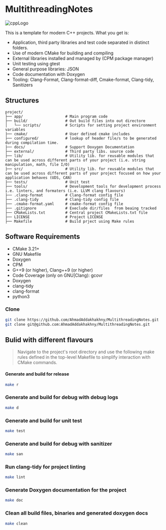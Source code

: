# MultithreadingNotes

![cppLogo](https://github.com/user-attachments/assets/f3b18d6b-58bb-40e0-b4de-1868ce5c8fa0)

This is a template for modern C++ projects. What you get is:
* Application, third party libraries and test code separated in distinct folders.
* Use of modern CMake for building and compiling
* External libraries installed and managed by (CPM package manager)
* Unit testing using gtest
* General purpose libraries: JSON
* Code documentation with Doxygen
* Tooling: Clang-Format, Clang-format-diff, Cmake-format, Clang-tidy, Sanitizers


## Structures
```
project/
├── app/                   # Main program code
├── build/                 # Out build files into out directore
│   └── scripts/           # Scripts for setting project environment variables
├── cmake/                 # User defined cmake includes
├── configured/            # lookup of header file/s to be generated during compilation time.
├── docs/                  # Support Doxygen Documentation
├── external/              # Third party libs. source code
├── lib/                   # Utility lib. for reusable modules that can be used across different parts of your project (i.e. string manipulation, math, file I/O)
├── src/                   # Utility lib. for reusable modules that can be used across different parts of your project focused on how your application behaves (UDS, CAN)
├── tests/                 # Unit test
├── tools/                 # Development tools for development process i.e. linters, and formaters (i.e. LLVM clang flavours)
├── .clang-format          # Clang-format config file
├── .clang-tidy            # Clang-tidy config file
├── .cmake-format.yaml     # cmake-format config file
├── .gitignore             # Execlude dir/files  from beaing tracked
├── CMakeLists.txt         # Central project CMakeLists.txt file
├── LICENSE                # Project LICENSE
├── Makefile               # Build prject using Make rules
```

## Software Requirements
* CMake 3.21+
* GNU Makefile
* Doxygen
* CPM
* G++9 (or higher), Clang++9 (or higher)
* Code Coverage (only on GNU|Clang): gcovr
* Doxygen
* clang-tidy
* clang-format
* python3

### Clone
```bash
git clone https://github.com/AhmadAddakhakhny/MultithreadingNotes.git
git clone git@github.com:AhmadAddakhakhny/MultithreadingNotes.git
```

## Bulid with different flavours
> Navigate to the project's root directory and use the following make rules defined in the top-level Makefile to simplify interaction with CMake commands.

#### Generate and build for release
```bash
make r
```

### Generate and build for debug with debug logs
```bash
make d
```

### Generate and build for unit test 
```bash
make test
```

### Generate and build for debug with sanitizer
```bash
make san
```

### Run clang-tidy for project linting
```bash
make lint
```

### Generate Doxygen documentation for the project
```bash
make doc
```

### Clean all build files, binaries and generated doxygen docs
```bash
make clean
```
